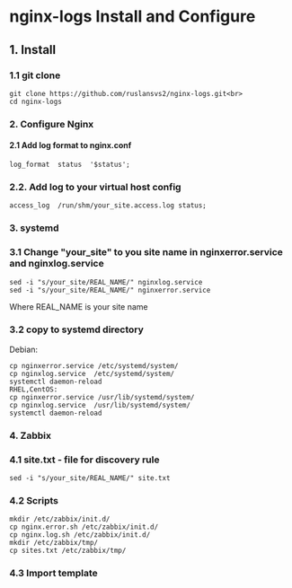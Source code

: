# nginx-logs  Install and Configure

## 1. Install 

### 1.1 git clone 

```
git clone https://github.com/ruslansvs2/nginx-logs.git<br>
cd nginx-logs
```

### 2. Configure Nginx 
#### 2.1 Add log format to nginx.conf

```
log_format  status  '$status';
```

### 2.2. Add log to your virtual host config 

```
access_log  /run/shm/your_site.access.log status;
```

### 3. systemd

### 3.1 Change "your_site" to you site name in nginxerror.service and nginxlog.service

```
sed -i "s/your_site/REAL_NAME/" nginxlog.service  
sed -i "s/your_site/REAL_NAME/" nginxerror.service
```

Where REAL_NAME is your site name

### 3.2 copy to systemd directory

Debian: 

```
cp nginxerror.service /etc/systemd/system/
cp nginxlog.service  /etc/systemd/system/
systemctl daemon-reload 
RHEL,CentOS:
cp nginxerror.service /usr/lib/systemd/system/
cp nginxlog.service  /usr/lib/systemd/system/ 
systemctl daemon-reload 
```

### 4. Zabbix 

### 4.1 site.txt - file for discovery rule 

```
sed -i "s/your_site/REAL_NAME/" site.txt 
```

### 4.2 Scripts <br>

```
mkdir /etc/zabbix/init.d/
cp nginx.error.sh /etc/zabbix/init.d/
cp nginx.log.sh /etc/zabbix/init.d/ 
mkdir /etc/zabbix/tmp/ 
cp sites.txt /etc/zabbix/tmp/
```

### 4.3 Import template 

